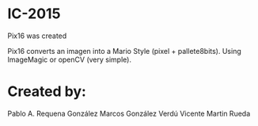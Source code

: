 # IC-2015
Pix16 was created

Pix16 converts an imagen into a Mario Style (pixel + pallete8bits).
Using ImageMagic or openCV (very simple).

# Created by:
Pablo A. Requena González
Marcos González Verdú
Vicente Martin Rueda
